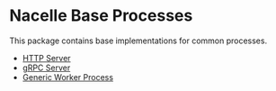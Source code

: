 # Nacelle Base Processes

This package contains base implementations for common processes.

- [HTTP Server](https://github.com/go-nacelle/nacelle/tree/master/base/http)
- [gRPC Server](https://github.com/go-nacelle/nacelle/tree/master/base/grpc)
- [Generic Worker Process](https://github.com/go-nacelle/nacelle/tree/master/base/worker)
